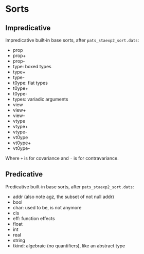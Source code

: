 Sorts
==============================================================================

Impredicative
------------------------------------------------------------------------------

Impredicative built‑in base sorts, after `pats_staexp2_sort.dats`:

  * prop
  * prop+
  * prop-
  * type: boxed types
  * type+
  * type-
  * t0ype: flat types
  * t0ype+
  * t0ype-
  * types: variadic arguments
  * view
  * view+
  * view-
  * vtype
  * vtype+
  * vtype-
  * vt0ype
  * vt0ype+
  * vt0ype-

Where `+` is for covariance and `-` is for contravariance.


Predicative
------------------------------------------------------------------------------

Predicative built‑in base sorts, after `pats_staexp2_sort.dats`:

  * addr (also note agz, the subset of not null addr)
  * bool
  * char: used to be, is not anymore
  * cls
  * eff: function effects
  * float
  * int
  * real
  * string
  * tkind: algebraic (no quantifiers), like an abstract type
